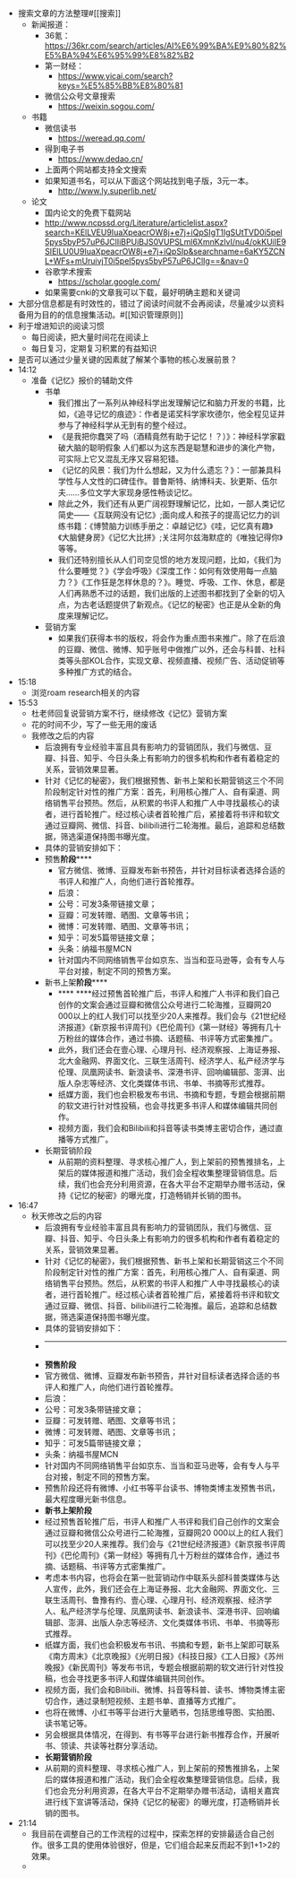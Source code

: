 - 搜索文章的方法整理#[[搜索]]
    - 新闻报道：
        - 36氪：https://36kr.com/search/articles/AI%E6%99%BA%E9%80%82%E5%BA%94%E6%95%99%E8%82%B2
        - 第一财经：
            - https://www.yicai.com/search?keys=%E5%85%BB%E8%80%81
        - 微信公众号文章搜索
            - https://weixin.sogou.com/
    - 书籍
        - 微信读书
            - https://weread.qq.com/
        - 得到电子书
            - https://www.dedao.cn/
        - 上面两个网站都支持全文搜索
        - 如果知道书名，可以从下面这个网站找到电子版，3元一本。
            - http://www.ly.superlib.net/
    - 论文
        - 国内论文的免费下载网站
        - http://www.ncpssd.org/Literature/articlelist.aspx?search=KElLVEU9IuaXpeacrOW8j+e7j+iQpSIgT1IgSUtTVD0i5pel5pys5byP57uP6JClIiBPUiBJS0VUPSLml6XmnKzlvI/nu4/okKUiIE9SIElLU0U9IuaXpeacrOW8j+e7j+iQpSIp&searchname=6aKY5ZCNL+WFs+mUruivjT0i5pel5pys5byP57uP6JClIg==&nav=0
        - 谷歌学术搜索
            - https://scholar.google.com/
        - 如果需要cnki的文章我可以下载，最好明确主题和关键词
- 大部分信息都是有时效性的，错过了阅读时间就不会再阅读，尽量减少以资料备用为目的的信息搜集活动。#[[知识管理原则]]
- 利于增进知识的阅读习惯
    - 每日阅读，把大量时间花在阅读上
    - 每日复习，定期复习积累的有益知识
- 是否可以通过少量关键的因素就了解某个事物的核心发展前景？
- 14:12
    - 准备《记忆》报价的辅助文件
        - 书单
            - 我们推出了一系列从神经科学出发理解记忆和脑力开发的书籍，比如，《追寻记忆的痕迹》：作者是诺奖科学家坎德尔，他全程见证并参与了神经科学从无到有的整个经过。
            - 《是我把你蠢哭了吗（酒精竟然有助于记忆！？）》：神经科学家戳破大脑的聪明假象 人们都以为这东西是聪慧和进步的演化产物，可实际上它又混乱无序又容易犯错。
            - 《记忆的风景：我们为什么想起，又为什么遗忘？》：一部兼具科学性与人文性的口碑佳作。普鲁斯特、纳博科夫、狄更斯、伍尔夫……多位文学大家现身感性畅谈记忆。
            - 除此之外，我们还有从更广阔视野理解记忆，比如，一部人类记忆简史——《互联网没有记忆》;面向成人和孩子的提高记忆力的训练书籍：《博赞脑力训练手册之：卓越记忆》《哇，记忆真有趣》《大脑健身房》《记忆大比拼》;关注阿尔兹海默症的《唯独记得你》等等。
            - 我们还特别擅长从人们司空见惯的地方发现问题，比如，《我们为什么要睡觉？》《学会呼吸》《深度工作：如何有效使用每一点脑力？》《工作狂是怎样休息的？》。睡觉、呼吸、工作、休息，都是人们再熟悉不过的话题，我们出版的上述图书都找到了全新的切入点，为古老话题提供了新观点。《记忆的秘密》也正是从全新的角度来理解记忆。
        - 营销方案
            - 如果我们获得本书的版权，将会作为重点图书来推广。除了在后浪的豆瓣、微信、微博、知乎账号中做推广以外，还会与科普、社科类等头部KOL合作，实现文章、视频直播、视频广告、活动促销等多种推广方式的结合。
- 15:18
    - 浏览roam research相关的内容
- 15:53
    - 杜老师回复说营销方案不行，继续修改《记忆》营销方案
    - 花的时间不少，写了一些无用的废话
    - 我修改之后的内容
        - 后浪拥有专业经验丰富且具有影响力的营销团队，我们与微信、豆瓣、抖音、知乎、今日头条上有影响力的很多机构和作者有着稳定的关系，营销效果显著。
        - 针对《记忆的秘密》，我们根据预售、新书上架和长期营销这三个不同阶段制定针对性的推广方案：首先，利用核心推广人、自有渠道、网络销售平台预热。然后，从积累的书评人和推广人中寻找最核心的读者，进行首轮推广。经过核心读者首轮推广后，紧接着将书评和软文通过豆瓣网、微信、抖音、bilibili进行二轮海推。最后，追踪和总结数据，筛选渠道保持图书曝光度。
        - 具体的营销安排如下：
        -  预售********阶段************
            - 官方微信、微博、豆瓣发布新书预告，并针对目标读者选择合适的书评人和推广人，向他们进行首轮推荐。
            - 后浪：
            - 公号：可发3条带链接文章；
            - 豆瓣：可发转赠、晒图、文章等书讯；
            - 微博：可发转赠、晒图、文章等书讯；
            - 知乎：可发5篇带链接文章；
            - 头条：纳福书屋MCN
            - 针对国内不同网络销售平台如京东、当当和亚马逊等，会有专人与平台对接，制定不同的预售方案。
        - 新书上架********阶段************
            - **** ****经过预售首轮推广后，书评人和推广人书评和我们自己创作的文案会通过豆瓣和微信公众号进行二轮海推，豆瓣网20 000以上的红人我们可以找至少20人来推荐。我们会与《21世纪经济报道》《新京报书评周刊》《巴伦周刊》《第一财经》等拥有几十万粉丝的媒体合作，通过书摘、话题稿、书评等方式密集推广。
            - 此外，我们还会在壹心理、心理月刊、经济观察报、上海证券报、北大金融网、界面文化、三联生活周刊、经济学人、私产经济学与伦理、凤凰网读书、新浪读书、深港书评、回响编辑部、澎湃、出版人杂志等经济、文化类媒体书讯、书单、书摘等形式推荐。
            - 纸媒方面，我们也会积极发布书讯、书摘和专题，专题会根据前期的软文进行针对性投稿，也会寻找更多书评人和媒体编辑共同创作。
            - 视频方面，我们会和Bilibili和抖音等读书类博主密切合作，通过直播等方式推广。
        - 长期营销阶段
            - 从前期的资料整理、寻求核心推广人，到上架前的预售推排名，上架后的媒体报道和推广活动，我们会全程收集整理营销信息。后续，我们也会充分利用资源，在各大平台不定期举办赠书活动，保持《记忆的秘密》的曝光度，打造畅销并长销的图书。
- 16:47
    - 秋天修改之后的内容
        - 后浪拥有专业经验丰富且具有影响力的营销团队，我们与微信、豆瓣、抖音、知乎、今日头条上有影响力的很多机构和作者有着稳定的关系，营销效果显著。
        - 针对《记忆的秘密》，我们根据预售、新书上架和长期营销这三个不同阶段制定针对性的推广方案：首先，利用核心推广人、自有渠道、网络销售平台预热。然后，从积累的书评人和推广人中寻找最核心的读者，进行首轮推广。经过核心读者首轮推广后，紧接着将书评和软文通过豆瓣、微信、抖音、bilibili进行二轮海推。最后，追踪和总结数据，筛选渠道保持图书曝光度。
        - 具体的营销安排如下：
        - ****
        - **预售阶段**
        - 官方微信、微博、豆瓣发布新书预告，并针对目标读者选择合适的书评人和推广人，向他们进行首轮推荐。
        - 后浪：
        - 公号：可发3条带链接文章；
        - 豆瓣：可发转赠、晒图、文章等书讯；
        - 微博：可发转赠、晒图、文章等书讯；
        - 知乎：可发5篇带链接文章；
        - 头条：纳福书屋MCN
        - 针对国内不同网络销售平台如京东、当当和亚马逊等，会有专人与平台对接，制定不同的预售方案。
        - 预售阶段还将有微博、小红书等平台读书、博物类博主发预售书讯，最大程度曝光新书信息。
        - **新书上架阶段**
        - 经过预售首轮推广后，书评人和推广人书评和我们自己创作的文案会通过豆瓣和微信公众号进行二轮海推，豆瓣网20 000以上的红人我们可以找至少20人来推荐。我们会与《21世纪经济报道》《新京报书评周刊》《巴伦周刊》《第一财经》等拥有几十万粉丝的媒体合作，通过书摘、话题稿、书评等方式密集推广。
        - 考虑本书内容，也将会在第一批营销动作中联系头部科普类媒体与达人宣传，此外，我们还会在上海证券报、北大金融网、界面文化、三联生活周刊、鲁豫有约、壹心理、心理月刊、经济观察报、经济学人、私产经济学与伦理、凤凰网读书、新浪读书、深港书评、回响编辑部、澎湃、出版人杂志等经济、文化类媒体书讯、书单、书摘等形式推荐。
        - 纸媒方面，我们也会积极发布书讯、书摘和专题，新书上架即可联系《南方周末》《北京晚报》《光明日报》《科技日报》《工人日报》《苏州晚报》《新民周刊》等发布书讯，专题会根据前期的软文进行针对性投稿，也会寻找更多书评人和媒体编辑共同创作。
        - 视频方面，我们会和Bilibili、微博、抖音等科普、读书、博物类博主密切合作，通过录制短视频、主题书单、直播等方式推广。
        - 也将在微博、小红书等平台进行大量晒书，包括思维导图、实拍图、读书笔记等。
        - 另会根据具体情况，在得到、有书等平台进行新书推荐合作，开展听书、领读、共读等社群分享活动。
        - **长期营销阶段**
        - 从前期的资料整理、寻求核心推广人，到上架前的预售推排名，上架后的媒体报道和推广活动，我们会全程收集整理营销信息。后续，我们也会充分利用资源，在各大平台不定期举办赠书活动，请相关嘉宾进行线下宣讲等活动，保持《记忆的秘密》的曝光度，打造畅销并长销的图书。
- 21:14
    - 我目前在调整自己的工作流程的过程中，探索怎样的安排最适合自己创作。很多工具的使用体验很好，但是，它们组合起来反而起不到1+1>2的效果。
    - 
